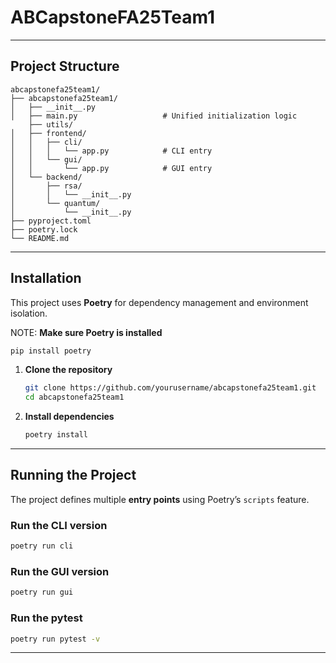 # ABCapstoneFA25Team1

---

## Project Structure

```
abcapstonefa25team1/
├── abcapstonefa25team1/
│   ├── __init__.py
│   ├── main.py                   # Unified initialization logic
    ├── utils/
│   ├── frontend/
│   │   ├── cli/
│   │   │   └── app.py            # CLI entry
│   │   └── gui/
│   │       └── app.py            # GUI entry
│   └── backend/
│       ├── rsa/
│       │   └── __init__.py
│       └── quantum/
│           └── __init__.py
├── pyproject.toml
├── poetry.lock
└── README.md
```

---

## Installation

This project uses **Poetry** for dependency management and environment isolation.

NOTE: **Make sure Poetry is installed**
   ```bash
   pip install poetry
   ```

1. **Clone the repository**
   ```bash
   git clone https://github.com/yourusername/abcapstonefa25team1.git
   cd abcapstonefa25team1
   ```

2. **Install dependencies**
   ```bash
   poetry install
   ```

---

## Running the Project

The project defines multiple **entry points** using Poetry’s `scripts` feature.

### Run the CLI version
```bash
poetry run cli
```

### Run the GUI version
```bash
poetry run gui
```
### Run the pytest
```bash
poetry run pytest -v
```

---
